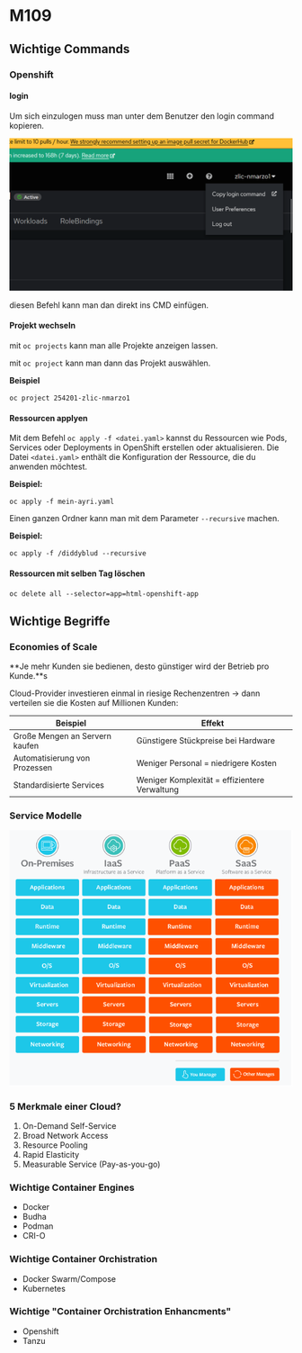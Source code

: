 # M109

## Wichtige Commands

### Openshift

#### login

Um sich einzulogen muss man unter dem Benutzer den login command kopieren.

![login](media/login.png)

diesen Befehl kann man dan direkt ins CMD einfügen.

#### Projekt wechseln

mit ```oc projects``` kann man alle Projekte anzeigen lassen.

mit ```oc project``` kann man dann das Projekt auswählen.

**Beispiel**

```
oc project 254201-zlic-nmarzo1
```

#### Ressourcen applyen

Mit dem Befehl `oc apply -f <datei.yaml>` kannst du Ressourcen wie Pods, Services oder Deployments in OpenShift erstellen oder aktualisieren. Die Datei `<datei.yaml>` enthält die Konfiguration der Ressource, die du anwenden möchtest.

**Beispiel:**
```
oc apply -f mein-ayri.yaml
```

Einen ganzen Ordner kann man mit dem Parameter `--recursive` machen.

**Beispiel:**

```
oc apply -f /diddyblud --recursive
```

#### Ressourcen mit selben Tag löschen
```K8s
oc delete all --selector=app=html-openshift-app
```

## Wichtige Begriffe

### Economies of Scale

**Je mehr Kunden sie bedienen, desto günstiger wird der Betrieb pro Kunde.**s

Cloud-Provider investieren einmal in riesige Rechenzentren → dann verteilen sie die Kosten auf Millionen Kunden:

| Beispiel                       | Effekt                                        |
| ------------------------------ | --------------------------------------------- |
| Große Mengen an Servern kaufen | Günstigere Stückpreise bei Hardware           |
| Automatisierung von Prozessen  | Weniger Personal = niedrigere Kosten          |
| Standardisierte Services       | Weniger Komplexität = effizientere Verwaltung |

### Service Modelle

![servicemodels](media/servicemodels.png)

### 5 Merkmale einer Cloud?

1. On-Demand Self-Service
2. Broad Network Access
3. Resource Pooling
4. Rapid Elasticity
5. Measurable Service (Pay-as-you-go)

### Wichtige Container Engines

- Docker
- Budha
- Podman
- CRI-O

### Wichtige Container Orchistration

- Docker Swarm/Compose
- Kubernetes

### Wichtige "Container Orchistration Enhancments"

- Openshift
- Tanzu